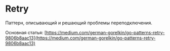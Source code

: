 # Retry

Паттерн, описывающий и решающий проблемы переподключения.

Основная статья: [https://medium.com/german-gorelkin/go-patterns-retry-9806b8aac13](https://medium.com/german-gorelkin/go-patterns-retry-9806b8aac13)
